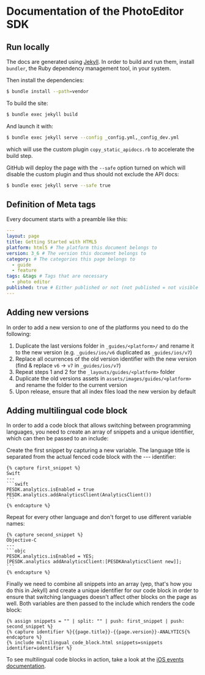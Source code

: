 # Documentation of the PhotoEditor SDK

## Run locally

The docs are generated using [Jekyll](https://jekyllrb.com/). In order to build
and run them, install `bundler`, the Ruby dependency management tool, in your
system.

Then install the dependencies:
```sh
$ bundle install --path=vendor
```

To build the site:

```sh
$ bundle exec jekyll build
```

And launch it with:

```sh
$ bundle exec jekyll serve --config _config.yml,_config_dev.yml
```

which will use the custom plugin `copy_static_apidocs.rb` to accelerate the build step.

GitHub will deploy the page with the `--safe` option turned on which will disable the custom plugin and thus should not exclude the API docs:

```sh
$ bundle exec jekyll serve --safe true
```

## Definition of Meta tags
Every document starts with a preamble like this:

```yml
---
layout: page
title: Getting Started with HTML5
platform: html5 # The platform this document belongs to
version: 3_6 # The version this document belongs to
category: # The categories this page belongs to
  - guide
  - feature
tags: &tags # Tags that are necessary
  - photo editor
published: true # Either published or not (not published = not visible on page)
---
```

## Adding new versions
In order to add a new version to one of the platforms you need to do the following:
1. Duplicate the last versions folder in `_guides/<platform>/` and rename it to the new version (e.g. `_guides/ios/v6` duplicated as `_guides/ios/v7`)
2. Replace all ocurrences of the old version identifier with the new version (find & replace `v6` -> `v7` in `_guides/ios/v7`)
3. Repeat steps 1 and 2 for the `_layouts/guides/<platform>` folder
4. Duplicate the old versions assets in `assets/images/guides/<platform>` and rename the folder to the current version
5. Upon release, ensure that all index files load the new version by default

## Adding multilingual code block
In order to add a code block that allows switching between programming languages, you need to create an array of snippets and a unique identifier, which can then be passed to an include:

Create the first snippet by capturing a new variable. The language title is separated from the actual fenced code block with the --- identifier:

    {% capture first_snippet %}
    Swift
    ---
    ```swift
    PESDK.analytics.isEnabled = true
    PESDK.analytics.addAnalyticsClient(AnalyticsClient())
    ```
    {% endcapture %}

Repeat for every other language and don't forget to use different variable names:

    {% capture second_snippet %}
    Objective-C
    ---
    ```objc
    PESDK.analytics.isEnabled = YES;
    [PESDK.analytics addAnalyticsClient:[PESDKAnalyticsClient new]];
    ```
    {% endcapture %}

Finally we need to combine all snippets into an array (yep, that's how you do this in Jekyll) and create a unique identifier for our code block in order to ensure that switching languages doesn't affect other blocks on the page as well. Both variables are then passed to the include which renders the code block:

    {% assign snippets = "" | split: "" | push: first_snippet | push: second_snippet %}
    {% capture identifier %}{{page.title}}-{{page.version}}-ANALYTICS{% endcapture %}
    {% include multilingual_code_block.html snippets=snippets identifier=identifier %}

To see multilingual code blocks in action, take a look at the [iOS events documentation](http://docs.photoeditorsdk.com/guides/ios/v7/concepts/events).
